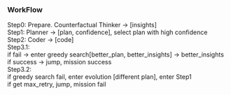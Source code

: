 ### WorkFlow
Step0: Prepare. Counterfactual Thinker -> [insights]  
Step1: Planner -> [plan, confidence], select plan with high confidence  
Step2: Coder -> [code]  
Step3.1:  
if fail -> enter greedy search[better_plan, better_insights] -> better_insights  
if success -> jump, mission success  
Step3.2:  
if greedy search fail, enter evolution [different plan], enter Step1  
if get max_retry, jump, mission fail
